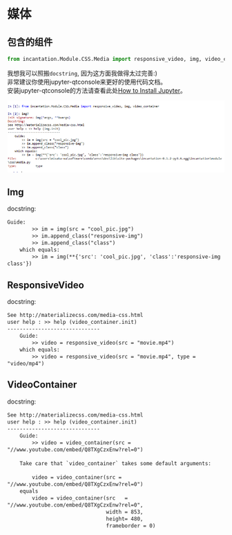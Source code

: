 # 媒体

## 包含的组件

```python
from incantation.Module.CSS.Media import responsive_video, img, video_container
```

我想我可以照搬`docstring`, 因为这方面我做得太过完善:)  
非常建议你使用jupyter-qtconsole来更好的使用代码文档。  
安装jupyter-qtconsole的方法请查看此处[How to Install Jupyter](./jupyter.md)。

[![help](./help.PNG)](./help.PNG)

## Img

docstring:
```
Guide:
        >> im = img(src = "cool_pic.jpg")
        >> im.append_class("responsive-img")
        >> im.append_class("class")
    which equals:
        >> im = img(**{'src': 'cool_pic.jpg', 'class':'responsive-img class'})
```

## ResponsiveVideo

docstring:
```
See http://materializecss.com/media-css.html
user help : >> help (video_container.init)
------------------------------
    Guide:
        >> video = responsive_video(src = "movie.mp4")
    which equals:
        >> video = responsive_video(src = "movie.mp4", type = "video/mp4")
```

## VideoContainer

docstring:
```
See http://materializecss.com/media-css.html
user help : >> help (video_container.init)
------------------------------
    Guide:
        >> video = video_container(src = "//www.youtube.com/embed/Q8TXgCzxEnw?rel=0")
        
    Take care that `video_container` takes some default arguments:
        
        video = video_container(src = "//www.youtube.com/embed/Q8TXgCzxEnw?rel=0")
    equals 
        video = video_container(src   = "//www.youtube.com/embed/Q8TXgCzxEnw?rel=0",
                                width = 853,
                                height= 480,
                                frameborder = 0)
```
